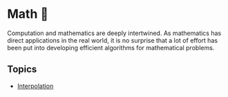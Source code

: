# Math 🔢

Computation and mathematics are deeply intertwined. As mathematics has direct
applications in the real world, it is no surprise that a lot of effort has been
put into developing efficient algorithms for mathematical problems.

## Topics

- [Interpolation](./interpolation/)
